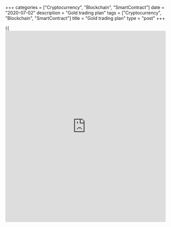 +++
categories = ["Cryptocurrency", "Blockchain", "SmartContract"]
date = "2020-07-02"
description = "Gold trading plan"
tags = ["Cryptocurrency", "Blockchain", "SmartContract"]
title = "Gold trading plan"
type = "post"
+++

{{<iframe id="large-banner" src="https://www.bounty.group/#slide=5.0" width="100%" height="600" scrolling="no" style="border: 0px solid rgb(216, 221, 230); border-radius: 3px;">}}

July 2, 2020

July 2, 2020

Global gold price forecast and analysisMikhail Hypov

## XAUUSD: fundamental analysis, structure, and changes in the gold
market supply and demand, Elliott wave patterns, relevant trading
scenarios for gold in the middle-term, and through the end of 2020.

Dear friends,

My previous article was devoted to the valuation method G35, which
suggests the conversion of the asset price to the natural expression of
the gold value at the time of the US gold standard (see the article
[here][1]). I explained the principles of this trading method and major
trading signals. I stressed the importance of analyzing the gold market
and inner market factors of gold performance. This article will deal
with the analysis of the [gold][2] market sentiment, I will also present
my forecast for the next few weeks, months, and even years and gauge the
gold market state in general.

### Fundamental analysis of the gold market

The data for the analysis are taken from the World Gold Council research
(the link to the original source is [here][3]), this organization aims
at developing the [gold ][2]market.

![LiteForex: Gold fundamental and technical analysis. A relevant gold
trading scenario through the year’s end and further outlook. Gold
trading plan.][4]

According to the company’s research data, the gold market structure has
significantly changed in the first quarter of 2000, compared to the same
period in 2019. The change resulted from the drop in the industrial
demand for gold by almost 25%. The decline in the demand was first of
all caused by lower jewelry consumption. However, the damping effect was
produced by increased demand for gold [ETF](https://www.fixpro.org/post/etf-liquidity/)s and similar investment
products. As a result, the total demand for gold was a little up in the
first quarter, by 1038.1 tonnes or 1% of the total world gold
consumption.

In the joint study of The World Gold Council and Oxford Economics,
Global Risk Survey for 2020, the experts suggested the following
scenarios:

  1. The global economic downturn (basic scenario)
  2. The economic recession in the USA
  3. The deep downturn in China’s growth
  4. Economic stabilization and potential expansion of emerging markets

The research shows that the demand for gold at the end of 2020 could
exceed last year’s consumption due to an increased demand for investment
products associated with [gold.][2] However, the investment component is
a rather volatile value. Besides, the growing demand for gold is
satisfied by the increase in gold production an average of 2.4% per
year, as well as an increased supply of gold from the secondary market
suppliers of scrap metal. The growth in this sector in the first quarter
amounted to 42%. I can explain this phenomenon by the increased demand
for pawnshop services in the face of rising unemployment and lower
incomes.

The emerging markets are expected to start recovering in 2021, which
should increase the industrial demand for gold. The jewelry demand
should be also recovering. However, there is expected a sharp drop in
the demand for gold as an investment and risk hedging instrument.
Besides, experts warn about a possible tightening of the monetary
policies of world central banks in 2021 and the next years, which should
weigh on the gold price. In general, experts suggest a decline in both
the supply and the demand for gold to the pre-crisis levels already in
2021. The demand will decline first of all because of a contraction of
the speculative demand for gold, and the total supply will drop because
of a sharp decline in the gold supply form the secondary market.

The major conclusion, which is interesting for us according to this
research, is that the expected [gold price][2] change from 2020 to 2024,
when calculated from year to year, will be negative, around -6.14%,
while a long-term, fundamental outlook for the average growth (at the
horizon of +30 years) for the year is positive, at around 4.59%.

What can we conclude from this research? Fundamentally, the growth of
the [gold ][2]price results only from the multiplied speculative
component of the gold demand. The growth of the total demand for gold is
not significant, and it is compensated with an increased supply. There
is no deficit in the gold market and it will hardly occur. So, there are
no fundamental reasons for the significant gold price rise over the next
few years.

### Gold price technical analysis

Now, let us study the gold price chart using technical analysis and
check if it corresponds to the outlook suggested by the experts, which I
presented in the fundamental analytics section.

![LiteForex: Gold fundamental and technical analysis. A relevant gold
trading scenario through the year’s end and further outlook. Gold
trading plan.][5]

The above chart displays the [XAUUSD][2] with a 12-month timeframe. The
gold [historical](https://www.fintechee.com/services/historical-data-for-forex/) data are not full, it starts in 1975. We have already
discussed the [history](https://www.fixpro.org/post/chargeless-historical-data-api-backtesting/) of gold pricing, and you know that the gold
standard was abandoned in August 1971. Remember, according to the US
gold standard, one troy ounce was pegged to $35.

So, I will start the analysis of global wave cycles from that date,
taking into account that [historical](https://www.fintechee.com/services/historical-data-for-forex/) event.

Having arranged the Fibonacci grid, we see that the third wave of the
Supercycle exceeds 1.618 of the first wave but fails to reach 2.618. In
general, it is a quite typical condition, so we cannot say that the
third wave is extended. Therefore, the impulse wave 5 of the Supercycle
could break though the high made by wave 3, at 1920 USD per troy ounce.

![LiteForex: Gold fundamental and technical analysis. A relevant gold
trading scenario through the year’s end and further outlook. Gold
trading plan.][6]

According to the Elliott wave theory, the fifth wave has a few targets,
it can retrace the third wave from 0.382, in case of a truncation, to
0.618 if wave 5 is normal. As you see from the above chart, the [gold
price][2] has already reached the target suggested by the fifth wave
truncation scenario. The next target is at 50% of the third wave. This
projection doesn’t reach 1900 USD per troy ounce. The Fibonacci level of
0.618 of the third wave is at level 2076.65 USD. As this level is quite
close to the psychologically important level of 2000 USD, we should
consider this factor when setting the growth target. Taking into account
the gold price fundamental analysis data, the current market rise is of
purely speculative nature. It means round numbers will be especially
important, these levels should create a strong resistance to bulls.

![LiteForex: Gold fundamental and technical analysis. A relevant gold
trading scenario through the year’s end and further outlook. Gold
trading plan.][7]

To find out the development limits of the fifth wave of the Supercycle,
let us study the smaller waves within the fifth wave. It is clear from
the chart that there is likely to be developing wave 3, based on the
wave structure (see the blue formation). This wave has already reached
the target, and the further rise will be rather difficult.

![LiteForex: Gold fundamental and technical analysis. A relevant gold
trading scenario through the year’s end and further outlook. Gold
trading plan.][8]

In the above chart, I tried to define the sub-waves within the third
wave, which is blue. This is the five-wave formation that has been
almost complete, where the fifth wave is about to finish, which is
indicated by a strong overbought state, divergence with the TD ROC, and
the advance beyond the yearly candlestick limits. The fifth wave has
already reached its target at 0.618 Fibonacci level of wave 3 in the red
pattern. These multiple bear signals mean a potential correction down in
the fourth wave in the weekly timeframe.

![LiteForex: Gold fundamental and technical analysis. A relevant gold
trading scenario through the year’s end and further outlook. Gold
trading plan.][9]

The scenario of the future gold market correction is outlined in the
chart above. The down move will hardly be below 0.382 of wave 3 of the
blue formation. At the same level, 1563, is the border of the Tolerance
zone according to Thomas DeMark, which makes this level stronger.
Besides, there are support levels within the traded zone of 1550 USD -
1450 USD per troy ounce.

![LiteForex: Gold fundamental and technical analysis. A relevant gold
trading scenario through the year’s end and further outlook. Gold
trading plan.][10]

If we presume that the third wave will create the low at 1563, the
target for the fifth wave, being around 0.618 of wave 3, should be at
the high of the third wave of the Supercycle, which is at level 920 USD.
Therefore, the all-time highs will hardly be broken through.

### Gold trading plan

![LiteForex: Gold fundamental and technical analysis. A relevant gold
trading scenario through the year’s end and further outlook. Gold
trading plan.][11]

As for the short-term gold trading strategy, it is relevant to enter
short positions at the current levels. A stop loss should be above level
1800 USD, and the profit targets for the corrective wave are around the
level of 1616.

The reward/ratio for this trade will be more than 3 to 1. Please do
always correlate this information with your personal trading strategy
and follow your own risk management system, do not forget to correctly
determine the entry volumes. You can enter a short trade here, with the
LiteForex broker. If you haven't yet joined the LiteForex trader team,
it is high time you did! LiteForex is [raffling][12] fabulous prizes to
celebrate its 15th anniversary.  Both beginner and professional traders
may win!

As for the long-term outlook for the [gold ][2]trend, the gold prices
will hardly break through its all-time highs. The fifth wave of the
Supercycle is likely to complete in late 2020 – early 2021, which is
suggested by fundamental factors, including the withdrawal of the
speculative money from the gold market. In my next articles, I will
present a wider [gold price][2] outlook, based on technical analysis and
the global gold market correction.

Subscribe and be the first to read the most up-to-date materials!

* * *

I wish you good luck and good profits!

* * *

P.S. Did you like my article? Share it in social networks: it will be
the best “thank you" :)

Ask me questions and comment below. I’ll be glad to answer your
questions and give necessary explanations.

 **Useful links:**

  * I recommend trying to trade with a reliable broker [here][13]. The system allows you to trade by yourself or copy successful traders from all across the globe.
  * Use my promo-code BLOG for getting deposit bonus 50% on LiteForex platform. Just enter this code in the appropriate field while [depositing][14] your trading account.
  * Telegram channel with high-quality analytics, Forex reviews, training articles, and other useful things for traders <t.me/liteforex>

## Price chart of XAUUSD in real time mode

![Global gold price forecast and analysis][15]

The content of this article reflects the author’s opinion and does not
necessarily reflect the official position of LiteForex. The material
published on this page is provided for informational purposes only and
should not be considered as the provision of investment advice for the
purposes of Directive 2004/39/EC.

Rate this article:

{{value}}

( {{count}} {{title}} )

   1. www.liteforex.com/blog/analysts-opinions/g35-asset-valuation-method-through-the-example-of-sp500/
   2. my.liteforex.com/trading/chart?symbol=XAUUSD
   3. www.gold.org/goldhub/portfolio-tools/gold-valuation-framework
   4. cdn.liteforex.com/cache/uploads/blog_post/cryptocyrrency/hyipov/2020.07.02/GOLD_hypov_1.jpg?w=30&s=78013d724d7c5566cefd3a05fb6df05b
   5. cdn.liteforex.com/cache/uploads/blog_post/cryptocyrrency/hyipov/2020.07.02/GOLD_hypov_2.jpg?w=30&s=e37e56b0b1104563fd3f134ccb2e24fd
   6. cdn.liteforex.com/cache/uploads/blog_post/cryptocyrrency/hyipov/2020.07.02/GOLD_hypov_3.jpg?w=30&s=81ca67e28b25d33966afec831ebedb4a
   7. cdn.liteforex.com/cache/uploads/blog_post/cryptocyrrency/hyipov/2020.07.02/GOLD_hypov_4.jpg?w=30&s=8f01d01f4cb24b3ff66082fa1508cb98
   8. cdn.liteforex.com/cache/uploads/blog_post/cryptocyrrency/hyipov/2020.07.02/GOLD_hypov_5.jpg?w=30&s=b457f03d90a33f34e708517193e15840
   9. cdn.liteforex.com/cache/uploads/blog_post/cryptocyrrency/hyipov/2020.07.02/GOLD_hypov_6.jpg?w=30&s=ab618cb5daba59f9c2165e775f071ca8
   10. cdn.liteforex.com/cache/uploads/blog_post/cryptocyrrency/hyipov/2020.07.02/GOLD_hypov_7.jpg?w=30&s=d397ab4cf53014153122e188eece982f
   11. cdn.liteforex.com/cache/uploads/blog_post/cryptocyrrency/hyipov/2020.07.02/GOLD_hypov_8.jpg?w=30&s=34744c595862ca964115cf3373783581
   12. www.liteforex.com/contests/dream-draw/
   13. my.liteforex.com/?category=analysts-opinions&slug=global-gold-price-forecast-and-analysis&openPopup=%2Fregistration%2Fpopup&utm_source=blog&utm_medium=article&utm_campaign=bonus
   14. my.liteforex.com/deposit/?category=analysts-opinions&slug=global-gold-price-forecast-and-analysis&promo_code=BLOG&utm_source=blog&utm_medium=article&utm_campaign=bonus
   15. cdn.liteforex.com/cache/uploads/blog_post/cryptocyrrency/hyipov/2020.07.02/GOLD_hypov_logo.jpg?q=75&w=1000&s=9212c320f5e365dc178c46c79f1ed5d5